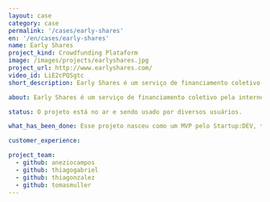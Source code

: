 ```yaml
---
layout: case
category: case
permalink: '/cases/early-shares'
en: '/en/cases/early-shares'
name: Early Shares
project_kind: Crowdfunding Plataform
image: /images/projects/earlyshares.jpg
project_url: http://www.earlyshares.com/
video_id: LiE2cPQSgtc
short_description: Early Shares é um serviço de financiamento coletivo pela internet que conecta empresários que procuram vender participações do seu negócio com pessoas que querem se transformar em investidor.

about: Early Shares é um serviço de financiamento coletivo pela internet que conecta empresários que procuram vender participações do seu negócio com pessoas que querem se transformar em investidor.

status: O projeto está no ar e sendo usado por diversos usuários.

what_has_been_done: Esse projeto nasceu como um MVP pelo Startup:DEV, teve seu desenvolvimento continuado, e hoje está concluído. É um bom exemplo de alguém que lançou sua ideia com a gente e escolheu manter seu projeto nas mãos dos nossos profissionais.

customer_experience:

project_team:
  - github: aneziocampos
  - github: thiagogabriel
  - github: thiagonzalez
  - github: tomasmuller
---
```

